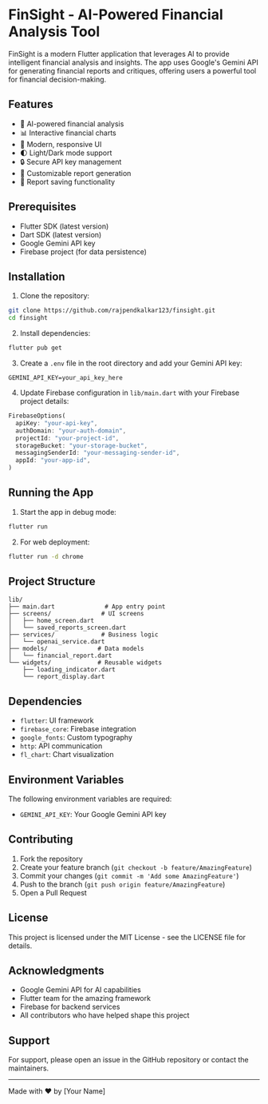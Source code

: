 # FinSight - AI-Powered Financial Analysis Tool

FinSight is a modern Flutter application that leverages AI to provide intelligent financial analysis and insights. The app uses Google's Gemini API for generating financial reports and critiques, offering users a powerful tool for financial decision-making.

## Features

- 🤖 AI-powered financial analysis
- 📊 Interactive financial charts
- 📱 Modern, responsive UI
- 🌓 Light/Dark mode support
- 🔒 Secure API key management
- 📝 Customizable report generation
- 💾 Report saving functionality

## Prerequisites

- Flutter SDK (latest version)
- Dart SDK (latest version)
- Google Gemini API key
- Firebase project (for data persistence)

## Installation

1. Clone the repository:
```bash
git clone https://github.com/rajpendkalkar123/finsight.git
cd finsight
```

2. Install dependencies:
```bash
flutter pub get
```

3. Create a `.env` file in the root directory and add your Gemini API key:
```
GEMINI_API_KEY=your_api_key_here
```

4. Update Firebase configuration in `lib/main.dart` with your Firebase project details:
```dart
FirebaseOptions(
  apiKey: "your-api-key",
  authDomain: "your-auth-domain",
  projectId: "your-project-id",
  storageBucket: "your-storage-bucket",
  messagingSenderId: "your-messaging-sender-id",
  appId: "your-app-id",
)
```

## Running the App

1. Start the app in debug mode:
```bash
flutter run
```

2. For web deployment:
```bash
flutter run -d chrome
```

## Project Structure

```
lib/
├── main.dart              # App entry point
├── screens/              # UI screens
│   ├── home_screen.dart
│   └── saved_reports_screen.dart
├── services/             # Business logic
│   └── openai_service.dart
├── models/              # Data models
│   └── financial_report.dart
└── widgets/             # Reusable widgets
    ├── loading_indicator.dart
    └── report_display.dart
```

## Dependencies

- `flutter`: UI framework
- `firebase_core`: Firebase integration
- `google_fonts`: Custom typography
- `http`: API communication
- `fl_chart`: Chart visualization

## Environment Variables

The following environment variables are required:

- `GEMINI_API_KEY`: Your Google Gemini API key

## Contributing

1. Fork the repository
2. Create your feature branch (`git checkout -b feature/AmazingFeature`)
3. Commit your changes (`git commit -m 'Add some AmazingFeature'`)
4. Push to the branch (`git push origin feature/AmazingFeature`)
5. Open a Pull Request

## License

This project is licensed under the MIT License - see the LICENSE file for details.

## Acknowledgments

- Google Gemini API for AI capabilities
- Flutter team for the amazing framework
- Firebase for backend services
- All contributors who have helped shape this project

## Support

For support, please open an issue in the GitHub repository or contact the maintainers.

---

Made with ❤️ by [Your Name]
